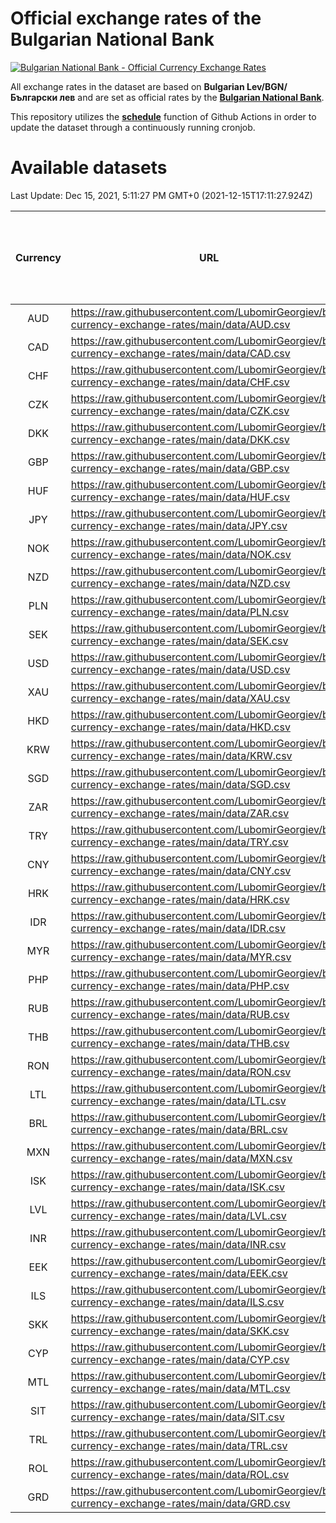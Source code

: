 # Official exchange rates of the Bulgarian National Bank

[![Bulgarian National Bank - Official Currency Exchange Rates](https://github.com/LubomirGeorgiev/bnb-currency-exchange-rates/actions/workflows/update-rates.yml/badge.svg?branch=main)](https://github.com/LubomirGeorgiev/bnb-currency-exchange-rates/actions/workflows/update-rates.yml)

All exchange rates in the dataset are based on **Bulgarian Lev/BGN/Български лев** and are set as official rates by the [**Bulgarian National Bank**](https://www.bnb.bg/Statistics/StExternalSector/StExchangeRates/StERForeignCurrencies/index.htm?toLang=_EN).

This repository utilizes the [**schedule**](https://docs.github.com/en/actions/reference/events-that-trigger-workflows) function of Github Actions in order to update the dataset through a continuously running cronjob.

# Available datasets

<!-- START LINKS (DO NOT EVER FU*ING DELETE THIS COMMENT FOR THE LOVE OF YOUR LIFE!!! IF YOU ARE CURIOS HOW IT WORKS, YOU CAN HAVE A LOOK AT ./src/updateReadme.ts) -->

Last Update: Dec 15, 2021, 5:11:27 PM GMT+0 (2021-12-15T17:11:27.924Z)

| Currency | URL                                                                                             | Number of records | Number of missing days that were filled in |
| :------: | ----------------------------------------------------------------------------------------------- | :---------------: | :----------------------------------------: |
|   AUD    | https://raw.githubusercontent.com/LubomirGeorgiev/bnb-currency-exchange-rates/main/data/AUD.csv |       7978        |                    2456                    |
|   CAD    | https://raw.githubusercontent.com/LubomirGeorgiev/bnb-currency-exchange-rates/main/data/CAD.csv |       7978        |                    2456                    |
|   CHF    | https://raw.githubusercontent.com/LubomirGeorgiev/bnb-currency-exchange-rates/main/data/CHF.csv |       7978        |                    2456                    |
|   CZK    | https://raw.githubusercontent.com/LubomirGeorgiev/bnb-currency-exchange-rates/main/data/CZK.csv |       7978        |                    2456                    |
|   DKK    | https://raw.githubusercontent.com/LubomirGeorgiev/bnb-currency-exchange-rates/main/data/DKK.csv |       7978        |                    2456                    |
|   GBP    | https://raw.githubusercontent.com/LubomirGeorgiev/bnb-currency-exchange-rates/main/data/GBP.csv |       7978        |                    2456                    |
|   HUF    | https://raw.githubusercontent.com/LubomirGeorgiev/bnb-currency-exchange-rates/main/data/HUF.csv |       7978        |                    2456                    |
|   JPY    | https://raw.githubusercontent.com/LubomirGeorgiev/bnb-currency-exchange-rates/main/data/JPY.csv |       7978        |                    2456                    |
|   NOK    | https://raw.githubusercontent.com/LubomirGeorgiev/bnb-currency-exchange-rates/main/data/NOK.csv |       7978        |                    2456                    |
|   NZD    | https://raw.githubusercontent.com/LubomirGeorgiev/bnb-currency-exchange-rates/main/data/NZD.csv |       7978        |                    2456                    |
|   PLN    | https://raw.githubusercontent.com/LubomirGeorgiev/bnb-currency-exchange-rates/main/data/PLN.csv |       7978        |                    2456                    |
|   SEK    | https://raw.githubusercontent.com/LubomirGeorgiev/bnb-currency-exchange-rates/main/data/SEK.csv |       7978        |                    2456                    |
|   USD    | https://raw.githubusercontent.com/LubomirGeorgiev/bnb-currency-exchange-rates/main/data/USD.csv |       7978        |                    2456                    |
|   XAU    | https://raw.githubusercontent.com/LubomirGeorgiev/bnb-currency-exchange-rates/main/data/XAU.csv |       7978        |                    2458                    |
|   HKD    | https://raw.githubusercontent.com/LubomirGeorgiev/bnb-currency-exchange-rates/main/data/HKD.csv |       7678        |                    2367                    |
|   KRW    | https://raw.githubusercontent.com/LubomirGeorgiev/bnb-currency-exchange-rates/main/data/KRW.csv |       7678        |                    2367                    |
|   SGD    | https://raw.githubusercontent.com/LubomirGeorgiev/bnb-currency-exchange-rates/main/data/SGD.csv |       7678        |                    2367                    |
|   ZAR    | https://raw.githubusercontent.com/LubomirGeorgiev/bnb-currency-exchange-rates/main/data/ZAR.csv |       7678        |                    2367                    |
|   TRY    | https://raw.githubusercontent.com/LubomirGeorgiev/bnb-currency-exchange-rates/main/data/TRY.csv |       6160        |                    1897                    |
|   CNY    | https://raw.githubusercontent.com/LubomirGeorgiev/bnb-currency-exchange-rates/main/data/CNY.csv |       6040        |                    1861                    |
|   HRK    | https://raw.githubusercontent.com/LubomirGeorgiev/bnb-currency-exchange-rates/main/data/HRK.csv |       6040        |                    1861                    |
|   IDR    | https://raw.githubusercontent.com/LubomirGeorgiev/bnb-currency-exchange-rates/main/data/IDR.csv |       6040        |                    1861                    |
|   MYR    | https://raw.githubusercontent.com/LubomirGeorgiev/bnb-currency-exchange-rates/main/data/MYR.csv |       6040        |                    1861                    |
|   PHP    | https://raw.githubusercontent.com/LubomirGeorgiev/bnb-currency-exchange-rates/main/data/PHP.csv |       6040        |                    1861                    |
|   RUB    | https://raw.githubusercontent.com/LubomirGeorgiev/bnb-currency-exchange-rates/main/data/RUB.csv |       6040        |                    1861                    |
|   THB    | https://raw.githubusercontent.com/LubomirGeorgiev/bnb-currency-exchange-rates/main/data/THB.csv |       6040        |                    1861                    |
|   RON    | https://raw.githubusercontent.com/LubomirGeorgiev/bnb-currency-exchange-rates/main/data/RON.csv |       5981        |                    1843                    |
|   LTL    | https://raw.githubusercontent.com/LubomirGeorgiev/bnb-currency-exchange-rates/main/data/LTL.csv |       5152        |                    1581                    |
|   BRL    | https://raw.githubusercontent.com/LubomirGeorgiev/bnb-currency-exchange-rates/main/data/BRL.csv |       5070        |                    1564                    |
|   MXN    | https://raw.githubusercontent.com/LubomirGeorgiev/bnb-currency-exchange-rates/main/data/MXN.csv |       5070        |                    1564                    |
|   ISK    | https://raw.githubusercontent.com/LubomirGeorgiev/bnb-currency-exchange-rates/main/data/ISK.csv |       4980        |                    1536                    |
|   LVL    | https://raw.githubusercontent.com/LubomirGeorgiev/bnb-currency-exchange-rates/main/data/LVL.csv |       4792        |                    1472                    |
|   INR    | https://raw.githubusercontent.com/LubomirGeorgiev/bnb-currency-exchange-rates/main/data/INR.csv |       4701        |                    1448                    |
|   EEK    | https://raw.githubusercontent.com/LubomirGeorgiev/bnb-currency-exchange-rates/main/data/EEK.csv |       4000        |                    1226                    |
|   ILS    | https://raw.githubusercontent.com/LubomirGeorgiev/bnb-currency-exchange-rates/main/data/ILS.csv |       3975        |                    1227                    |
|   SKK    | https://raw.githubusercontent.com/LubomirGeorgiev/bnb-currency-exchange-rates/main/data/SKK.csv |       2972        |                    914                     |
|   CYP    | https://raw.githubusercontent.com/LubomirGeorgiev/bnb-currency-exchange-rates/main/data/CYP.csv |       2904        |                    888                     |
|   MTL    | https://raw.githubusercontent.com/LubomirGeorgiev/bnb-currency-exchange-rates/main/data/MTL.csv |       2604        |                    799                     |
|   SIT    | https://raw.githubusercontent.com/LubomirGeorgiev/bnb-currency-exchange-rates/main/data/SIT.csv |       2542        |                    778                     |
|   TRL    | https://raw.githubusercontent.com/LubomirGeorgiev/bnb-currency-exchange-rates/main/data/TRL.csv |       1816        |                    557                     |
|   ROL    | https://raw.githubusercontent.com/LubomirGeorgiev/bnb-currency-exchange-rates/main/data/ROL.csv |       1697        |                    524                     |
|   GRD    | https://raw.githubusercontent.com/LubomirGeorgiev/bnb-currency-exchange-rates/main/data/GRD.csv |        359        |                    107                     |

<!-- END LINKS (DO NOT EVER FU*ING DELETE THIS COMMENT FOR THE LOVE OF YOUR LIFE!!! IF YOU ARE CURIOS HOW IT WORKS, YOU CAN HAVE A LOOK AT ./src/updateReadme.ts) -->
